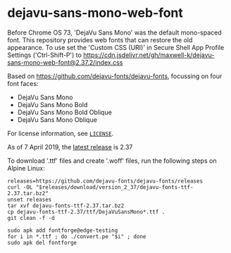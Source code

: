 # dejavu-sans-mono-web-font

Before Chrome OS 73, 'DejaVu Sans Mono' was the default mono-spaced font. This
repository provides web fonts that can restore the old appearance. To use set
the 'Custom CSS (URI)' in Secure Shell App Profile Settings ('Ctrl-Shift-P') to
<https://cdn.jsdelivr.net/gh/maxwell-k/dejavu-sans-mono-web-font@2.37.2/index.css>

Based on https://github.com/dejavu-fonts/dejavu-fonts, focussing on four font
faces:

- DejaVu Sans Mono
- DejaVu Sans Mono Bold
- DejaVu Sans Mono Bold Oblique
- DejaVu Sans Mono Oblique

For license information, see [`LICENSE`](./LICENSE).

As of 7 April 2019, the [latest release] is 2.37

To download '.ttf' files and create '.woff' files, run the following steps on
Alpine Linux:

```
releases=https://github.com/dejavu-fonts/dejavu-fonts/releases
curl -OL "$releases/download/version_2_37/dejavu-fonts-ttf-2.37.tar.bz2"
unset releases
tar xvf dejavu-fonts-ttf-2.37.tar.bz2
cp dejavu-fonts-ttf-2.37/ttf/DejaVuSansMono*.ttf .
git clean -f -d

sudo apk add fontforge@edge-testing
for i in *.ttf ; do ./convert.pe "$i" ; done
sudo apk del fontforge
```

[latest release]: https://github.com/dejavu-fonts/dejavu-fonts/releases
